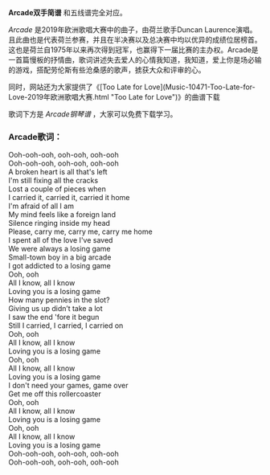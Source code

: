 

**Arcade双手简谱** 和五线谱完全对应。

_Arcade_ 是2019年欧洲歌唱大赛中的曲子，由荷兰歌手Duncan
Laurence演唱。且此曲也是代表荷兰参赛，并且在半决赛以及总决赛中均以优异的成绩位居榜首。这也是荷兰自1975年以来再次得到冠军，也赢得下一届比赛的主办权。Arcade是一首篇慢板的抒情曲，歌词讲述失去爱人的心情我知道，我知道，爱上你是场必输的游戏，搭配劳伦斯有些沧桑感的歌声，掳获大众和评审的心。

同时，网站还为大家提供了《[Too Late for Love](Music-10471-Too-Late-for-
Love-2019年欧洲歌唱大赛.html "Too Late for Love")》的曲谱下载

歌词下方是 _Arcade钢琴谱_ ，大家可以免费下载学习。

### Arcade歌词：

Ooh-ooh-ooh, ooh-ooh, ooh-ooh  
Ooh-ooh-ooh, ooh-ooh, ooh-ooh  
A broken heart is all that's left  
I'm still fixing all the cracks  
Lost a couple of pieces when  
I carried it, carried it, carried it home  
I'm afraid of all I am  
My mind feels like a foreign land  
Silence ringing inside my head  
Please, carry me, carry me, carry me home  
I spent all of the love I've saved  
We were always a losing game  
Small-town boy in a big arcade  
I got addicted to a losing game  
Ooh, ooh  
All I know, all I know  
Loving you is a losing game  
How many pennies in the slot?  
Giving us up didn’t take a lot  
I saw the end 'fore it begun  
Still I carried, I carried, I carried on  
Ooh, ooh  
All I know, all I know  
Loving you is a losing game  
Ooh, ooh  
All I know, all I know  
Loving you is a losing game  
I don't need your games, game over  
Get me off this rollercoaster  
Ooh, ooh  
All I know, all I know  
Loving you is a losing game  
Ooh, ooh  
All I know, all I know  
Loving you is a losing game  
Ooh-ooh-ooh, ooh-ooh, ooh-ooh  
Ooh-ooh-ooh, ooh-ooh, ooh-ooh

